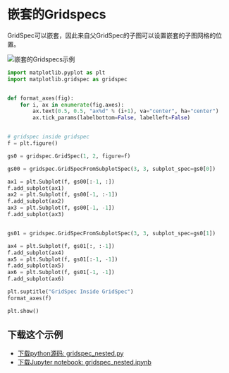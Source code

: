 # 嵌套的Gridspecs

GridSpec可以嵌套，因此来自父GridSpec的子图可以设置嵌套的子图网格的位置。

![嵌套的Gridspecs示例](https://matplotlib.org/_images/sphx_glr_gridspec_nested_001.png)

```python
import matplotlib.pyplot as plt
import matplotlib.gridspec as gridspec


def format_axes(fig):
    for i, ax in enumerate(fig.axes):
        ax.text(0.5, 0.5, "ax%d" % (i+1), va="center", ha="center")
        ax.tick_params(labelbottom=False, labelleft=False)


# gridspec inside gridspec
f = plt.figure()

gs0 = gridspec.GridSpec(1, 2, figure=f)

gs00 = gridspec.GridSpecFromSubplotSpec(3, 3, subplot_spec=gs0[0])

ax1 = plt.Subplot(f, gs00[:-1, :])
f.add_subplot(ax1)
ax2 = plt.Subplot(f, gs00[-1, :-1])
f.add_subplot(ax2)
ax3 = plt.Subplot(f, gs00[-1, -1])
f.add_subplot(ax3)


gs01 = gridspec.GridSpecFromSubplotSpec(3, 3, subplot_spec=gs0[1])

ax4 = plt.Subplot(f, gs01[:, :-1])
f.add_subplot(ax4)
ax5 = plt.Subplot(f, gs01[:-1, -1])
f.add_subplot(ax5)
ax6 = plt.Subplot(f, gs01[-1, -1])
f.add_subplot(ax6)

plt.suptitle("GridSpec Inside GridSpec")
format_axes(f)

plt.show()
```

## 下载这个示例
            
- [下载python源码: gridspec_nested.py](https://matplotlib.org/_downloads/gridspec_nested.py)
- [下载Jupyter notebook: gridspec_nested.ipynb](https://matplotlib.org/_downloads/gridspec_nested.ipynb)